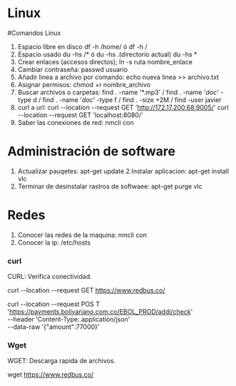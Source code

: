 # Linux
#Comandos Linux

1. Espacio libre en disco df -h /home/  ó  df -h /
2. Espacio usado du -hs /*  ó  du -hs .(directorio actual) du -hs *
3. Crear enlaces (accesos directos); ln -s ruta nombre_enlace 
4. Cambiar contraseña: passwd usuario
5. Añadir linea a archivo por comando:  echo nueva linea >> archivo.txt
6. Asignar permisos: chmod +r nombre_archivo
7. Buscar archivos o carpetas:  find . -name '*.mp3' / find . -name '*doc*' -type d  /  find . -name '*doc*' -type f  /  find . -size +2M  /   find -user javier      
8. curl a url: curl --location --request GET 'http://172.17.200.68:9005/'    curl --location --request GET 'localhost:8080/'
9. Saber las conexiones de red:  nmcli con

# Administración de software

1. Actualizar pauqetes:   apt-get update
2.Instalar aplicacion:  apt-get install vlc
3. Terminar de desinstalar rastros de softwaee:  apt-get purge vlc

# Redes

1. Conocer las redes de la maquina: nmcli con
2. Conocer la ip: /etc/hosts

### curl

CURL: Verifica conectividad.

curl --location --request GET https://www.redbus.co/  

curl --location --request POS T 'https://payments.bolivariano.com.co/EBOL_PROD/addi/check' \
--header 'Content-Type: application/json' \
--data-raw '{"amount":77000}'  

### Wget

WGET: Descarga rapida de archivos.

wget  https://www.redbus.co/
